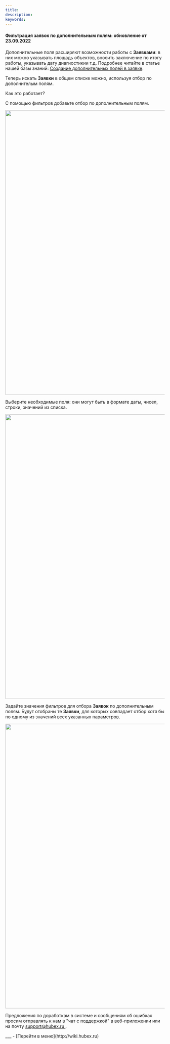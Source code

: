 ```yaml
---
title: 
description: 
keywords: 
---
```


#### Фильтрация заявок по дополнительным полям: обновление от 23.09.2022
<html>
<meta charset="utf-8">

</html>
<body>
<p>Дополнительные поля расширяют возможности работы с <strong>Заявками</strong>: в них можно указывать площадь объектов, вносить заключение по итогу работы, указывать дату диагностикии т.д. Подробнее читайте в статье нашей базы знаний: <a href="https://wiki.hubex.ru/docs/FAQ/RU/user/FloorPlan.html" target="_blank">Создание дополнительных полей в заявке</a>.</p>
<p>Теперь искать <strong>Заявки</strong> в общем списке можно, используя отбор по дополнителым полям.</p>
<p>Как это работает?</p>
<p>С помощью фильтров добавьте отбор по дополнительным полям.</p>
<div><img style="margin: 0 auto; display: block; max-width: 100%;" src="https://i.ibb.co/wLMtcbt/Screenshot-15.png" width="900" height="auto" /></div>
<p>Выберите необходимые поля: они могут быть в формате даты, чисел, строки, значений из списка.</p>
<div><img style="margin: 0 auto; display: block; max-width: 100%;" src="https://i.ibb.co/85rddjB/Screenshot-16.png" width="900" height="auto" /></div>
<p>Задайте значения фильтров для отбора <strong>Заявок</strong> по дополнительным полям. Будут отобраны те <strong>Заявки</strong>, для которых совпадает отбор хотя бы по одному из значений всех указанных параметров.</p>
<div><img style="margin: 0 auto; display: block; max-width: 100%;" src="https://i.ibb.co/bLF7nB7/Screenshot-17.png" width="900" height="auto" /></div>
<p>Предложения по доработкам в системе и сообщениям об ошибках просим отправлять к нам в "чат с поддержкой" в веб-приложении или на почту <a href="mailto:support@hubex.ru" target="_blank" rel="noopener"> support@hubex.ru </a>.</p>

</body>
___
- [Перейти в меню](http://wiki.hubex.ru)
